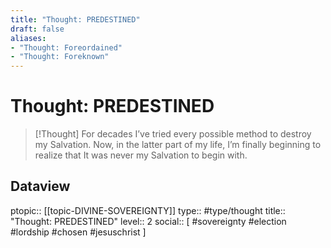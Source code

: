 ```yaml
---
title: "Thought: PREDESTINED"
draft: false
aliases:
- "Thought: Foreordained"
- "Thought: Foreknown"
---
```

# Thought: PREDESTINED
> [!Thought]
> For decades I’ve tried every possible method to destroy my Salvation.
> Now, in the latter part of my life, I’m finally beginning to realize that It was never my Salvation to begin with.

## Dataview
ptopic:: [[topic-DIVINE-SOVEREIGNTY]]
type:: #type/thought
title:: "Thought: PREDESTINED"
level:: 2
social:: [ #sovereignty #election #lordship #chosen #jesuschrist ]